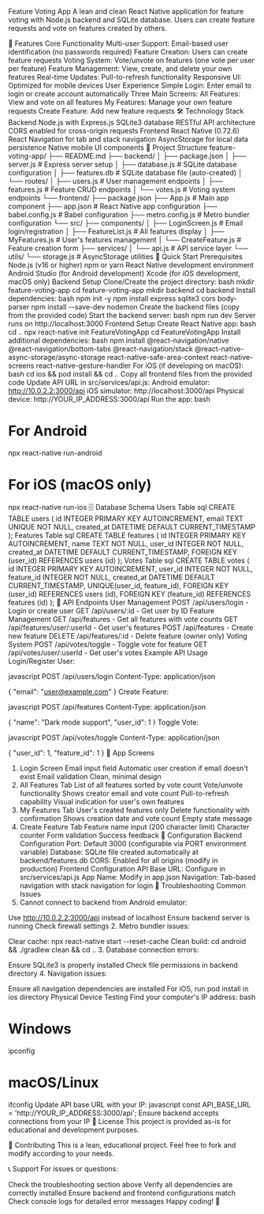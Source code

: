 Feature Voting App
A lean and clean React Native application for feature voting with Node.js backend and SQLite database. Users can create feature requests and vote on features created by others.

📱 Features
Core Functionality
Multi-user Support: Email-based user identification (no passwords required)
Feature Creation: Users can create feature requests
Voting System: Vote/unvote on features (one vote per user per feature)
Feature Management: View, create, and delete your own features
Real-time Updates: Pull-to-refresh functionality
Responsive UI: Optimized for mobile devices
User Experience
Simple Login: Enter email to login or create account automatically
Three Main Screens:
All Features: View and vote on all features
My Features: Manage your own feature requests
Create Feature: Add new feature requests
🛠 Technology Stack
Backend
Node.js with Express.js
SQLite3 database
RESTful API architecture
CORS enabled for cross-origin requests
Frontend
React Native (0.72.6)
React Navigation for tab and stack navigation
AsyncStorage for local data persistence
Native mobile UI components
📁 Project Structure
feature-voting-app/
├── README.md
├── backend/
│   ├── package.json
│   ├── server.js              # Express server setup
│   ├── database.js            # SQLite database configuration
│   ├── features.db            # SQLite database file (auto-created)
│   └── routes/
│       ├── users.js           # User management endpoints
│       ├── features.js        # Feature CRUD endpoints
│       └── votes.js           # Voting system endpoints
└── frontend/
    ├── package.json
    ├── App.js                 # Main app component
    ├── app.json              # React Native app configuration
    ├── babel.config.js       # Babel configuration
    ├── metro.config.js       # Metro bundler configuration
    └── src/
        ├── components/
        │   ├── LoginScreen.js    # Email login/registration
        │   ├── FeatureList.js    # All features display
        │   ├── MyFeatures.js     # User's features management
        │   └── CreateFeature.js  # Feature creation form
        ├── services/
        │   └── api.js            # API service layer
        └── utils/
            └── storage.js        # AsyncStorage utilities
🚀 Quick Start
Prerequisites
Node.js (v16 or higher)
npm or yarn
React Native development environment
Android Studio (for Android development)
Xcode (for iOS development, macOS only)
Backend Setup
Clone/Create the project directory:
bash
mkdir feature-voting-app
cd feature-voting-app
mkdir backend
cd backend
Install dependencies:
bash
npm init -y
npm install express sqlite3 cors body-parser
npm install --save-dev nodemon
Create the backend files (copy from the provided code)
Start the backend server:
bash
npm run dev
Server runs on http://localhost:3000
Frontend Setup
Create React Native app:
bash
cd ..
npx react-native init FeatureVotingApp
cd FeatureVotingApp
Install additional dependencies:
bash
npm install @react-navigation/native @react-navigation/bottom-tabs @react-navigation/stack @react-native-async-storage/async-storage react-native-safe-area-context react-native-screens react-native-gesture-handler
For iOS (if developing on macOS):
bash
cd ios && pod install && cd ..
Copy all frontend files from the provided code
Update API URL in src/services/api.js:
Android emulator: http://10.0.2.2:3000/api
iOS simulator: http://localhost:3000/api
Physical device: http://YOUR_IP_ADDRESS:3000/api
Run the app:
bash
# For Android
npx react-native run-android

# For iOS (macOS only)
npx react-native run-ios
🗄 Database Schema
Users Table
sql
CREATE TABLE users (
    id INTEGER PRIMARY KEY AUTOINCREMENT,
    email TEXT UNIQUE NOT NULL,
    created_at DATETIME DEFAULT CURRENT_TIMESTAMP
);
Features Table
sql
CREATE TABLE features (
    id INTEGER PRIMARY KEY AUTOINCREMENT,
    name TEXT NOT NULL,
    user_id INTEGER NOT NULL,
    created_at DATETIME DEFAULT CURRENT_TIMESTAMP,
    FOREIGN KEY (user_id) REFERENCES users (id)
);
Votes Table
sql
CREATE TABLE votes (
    id INTEGER PRIMARY KEY AUTOINCREMENT,
    user_id INTEGER NOT NULL,
    feature_id INTEGER NOT NULL,
    created_at DATETIME DEFAULT CURRENT_TIMESTAMP,
    UNIQUE(user_id, feature_id),
    FOREIGN KEY (user_id) REFERENCES users (id),
    FOREIGN KEY (feature_id) REFERENCES features (id)
);
🔌 API Endpoints
User Management
POST /api/users/login - Login or create user
GET /api/users/:id - Get user by ID
Feature Management
GET /api/features - Get all features with vote counts
GET /api/features/user/:userId - Get user's features
POST /api/features - Create new feature
DELETE /api/features/:id - Delete feature (owner only)
Voting System
POST /api/votes/toggle - Toggle vote for feature
GET /api/votes/user/:userId - Get user's votes
Example API Usage
Login/Register User:

javascript
POST /api/users/login
Content-Type: application/json

{
  "email": "user@example.com"
}
Create Feature:

javascript
POST /api/features
Content-Type: application/json

{
  "name": "Dark mode support",
  "user_id": 1
}
Toggle Vote:

javascript
POST /api/votes/toggle
Content-Type: application/json

{
  "user_id": 1,
  "feature_id": 1
}
📱 App Screens
1. Login Screen
Email input field
Automatic user creation if email doesn't exist
Email validation
Clean, minimal design
2. All Features Tab
List of all features sorted by vote count
Vote/unvote functionality
Shows creator email and vote count
Pull-to-refresh capability
Visual indication for user's own features
3. My Features Tab
User's created features only
Delete functionality with confirmation
Shows creation date and vote count
Empty state message
4. Create Feature Tab
Feature name input (200 character limit)
Character counter
Form validation
Success feedback
🔧 Configuration
Backend Configuration
Port: Default 3000 (configurable via PORT environment variable)
Database: SQLite file created automatically at backend/features.db
CORS: Enabled for all origins (modify in production)
Frontend Configuration
API Base URL: Configure in src/services/api.js
App Name: Modify in app.json
Navigation: Tab-based navigation with stack navigation for login
🚨 Troubleshooting
Common Issues
1. Cannot connect to backend from Android emulator:

Use http://10.0.2.2:3000/api instead of localhost
Ensure backend server is running
Check firewall settings
2. Metro bundler issues:

Clear cache: npx react-native start --reset-cache
Clean build: cd android && ./gradlew clean && cd ..
3. Database connection errors:

Ensure SQLite3 is properly installed
Check file permissions in backend directory
4. Navigation issues:

Ensure all navigation dependencies are installed
For iOS, run pod install in ios directory
Physical Device Testing
Find your computer's IP address:
bash
# Windows
ipconfig

# macOS/Linux
ifconfig
Update API base URL with your IP:
javascript
const API_BASE_URL = 'http://YOUR_IP_ADDRESS:3000/api';
Ensure backend accepts connections from your IP
📄 License
This project is provided as-is for educational and development purposes.

🤝 Contributing
This is a lean, educational project. Feel free to fork and modify according to your needs.

📞 Support
For issues or questions:

Check the troubleshooting section above
Verify all dependencies are correctly installed
Ensure backend and frontend configurations match
Check console logs for detailed error messages
Happy coding! 🚀